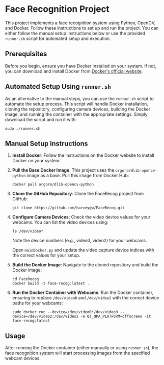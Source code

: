 
# Face Recognition Project

This project implements a face recognition system using Python, OpenCV, and Docker. Follow these instructions to set up and run the project. You can either follow the manual setup instructions below or use the provided `runner.sh` script for automated setup and execution.

## Prerequisites

Before you begin, ensure you have Docker installed on your system. If not, you can download and install Docker from [Docker's official website](https://www.docker.com/get-started).

## Automated Setup Using `runner.sh`

As an alternative to the manual steps, you can use the `runner.sh` script to automate the setup process. This script will handle Docker installation, cloning the repository, configuring camera devices, building the Docker image, and running the container with the appropriate settings. Simply download the script and run it with:

```
sudo ./runner.sh
```

## Manual Setup Instructions

1. **Install Docker**: 
   Follow the instructions on the Docker website to install Docker on your system.

2. **Pull the Base Docker Image**:
   This project uses the `orgoro/dlib-opencv-python` image as a base. Pull this image from Docker Hub:
   ```
   docker pull orgoro/dlib-opencv-python
   ```

3. **Clone the GitHub Repository**:
   Clone the FaceRecog project from GitHub:
   ```
   git clone https://github.com/harveygw/FaceRecog.git
   ```

4. **Configure Camera Devices**:
   Check the video device values for your webcams. You can list the video devices using:
   ```
   ls /dev/video*
   ```
   Note the device numbers (e.g., video0, video2) for your webcams.

   Open `mainDocker.py` and update the video capture device indices with the correct values for your setup.

5. **Build the Docker Image**:
   Navigate to the cloned repository and build the Docker image:
   ```
   cd FaceRecog
   docker build -t face-recog:latest .
   ```

6. **Run the Docker Container with Webcams**:
   Run the Docker container, ensuring to replace `/dev/video0` and `/dev/video2` with the correct device paths for your webcams:
   ```
   sudo docker run --device=/dev/video0:/dev/video0 --device=/dev/video2:/dev/video2 -e QT_QPA_PLATFORM=offscreen -it face-recog:latest
   ```

## Usage

After running the Docker container (either manually or using `runner.sh`), the face recognition system will start processing images from the specified webcam devices.

